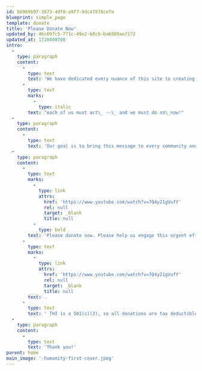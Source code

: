 ```yaml
---
id: b6969b97-3873-4df0-a9f7-9dc47876ce7a
blueprint: simple_page
template: donate
title: 'Please Donate Now'
updated_by: 46c097c5-771c-49e2-b8c6-ba6009ae7172
updated_at: 1720498708
intro:
  -
    type: paragraph
    content:
      -
        type: text
        text: 'We have dedicated every nuance of this site to creating comprehensive and urgent action around humanity’s major challenges. As The Humanity Initiative’s more than 300 contributors and 30 partners express here in so many compelling ways, '
      -
        type: text
        marks:
          -
            type: italic
        text: "each of us must act\_ --\_ and we must do so\_now!"
  -
    type: paragraph
    content:
      -
        type: text
        text: 'Our goal is to bring this message to every community and village across the continents, not only through this web site, but also through our peace gatherings, partnerships, and both traditional and social media, engendering a planet-wide enlightenment of understanding and action.'
  -
    type: paragraph
    content:
      -
        type: text
        marks:
          -
            type: link
            attrs:
              href: 'https://www.youtube.com/watch?v=7Q4y21gVufY'
              rel: null
              target: _blank
              title: null
          -
            type: bold
        text: 'Please donate now. Please help us engage this urgent effort to rescue our humanity and our home planet'
      -
        type: text
        marks:
          -
            type: link
            attrs:
              href: 'https://www.youtube.com/watch?v=7Q4y21gVufY'
              rel: null
              target: _blank
              title: null
        text: .
      -
        type: text
        text: ' THI is a 501(c)(3), so all donations are tax deductible in the United States..'
  -
    type: paragraph
    content:
      -
        type: text
        text: 'Thank you!'
parent: home
main_image: '-humanity-first-cover.jpeg'
---
```

